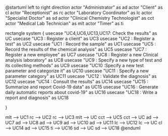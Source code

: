 @startuml
left to right direction
actor "Administrator" as ad
actor "Client" as cl
actor "Receptionist" as rc
actor "Laboratory Coordinator" as lc
actor "Specialist Doctor" as sd
actor "Clinical Chemistry Technologist" as cct
actor "Medical Lab Technician" as mlt
actor "Timer" as ti

rectangle system {
  usecase "UC4,UC6,UC13,UC17: Check the results" as UC
  usecase "UC3 : Register a client" as UC3
  usecase "UC2 : Register a test" as UC2
  usecase "UC1 : Record the sample" as UC1
  usecase "UC5 : Record the results of the chemical analysis" as UC5
  usecase "UC7 : Register a new employee" as UC7
  usecase "UC8 : Register a new Clinical analysis laboratory" as UC8
  usecase "UC9 : Specify a new type of test and its collecting methods" as UC9
  usecase "UC10 :Specify a new test parameter and categorize it" as UC10
  usecase "UC11 : Specify a new parameter category" as UC11
  usecase "UC12 : Validate the diagnosis" as UC12
  usecase "UC14 : Consult the results" as UC14
  usecase "UC15 : Summarize and report Covid-19 data" as UC15
  usecase "UC16 : Generate daily automatic reports about covid-19" as UC16
  usecase "UC18 : Write a report and diagnosis" as UC18

}

mlt --> UC1
rc --> UC2
rc --> UC3
mlt --> UC
cct --> UC5
cct --> UC
ad --> UC7
ad --> UC8
ad --> UC9
ad --> UC10
ad --> UC11
lc --> UC12
lc --> UC
cl --> UC14
ad --> UC15
ti --> UC16
sd --> UC
sd --> UC18
@enduml
